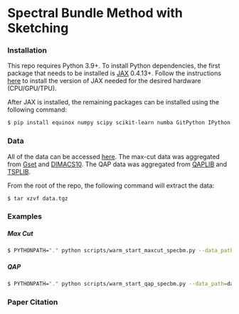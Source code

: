 # Spectral Bundle Method with Sketching



### Installation
This repo requires Python 3.9+. To install Python dependencies, the first package that needs to be installed is [JAX](https://github.com/google/jax) 0.4.13+. Follow the instructions [here](https://jax.readthedocs.io/en/latest/installation.html) to install the version of JAX needed for the desired hardware (CPU/GPU/TPU).

After JAX is installed, the remaining packages can be installed using the following command:
```bash
$ pip install equinox numpy scipy scikit-learn numba GitPython IPython mat73  
```

### Data
All of the data can be accessed [here](https://drive.google.com/uc?id=12spD7qZ_6NFVAlTlqxrykGh3VomRHPYy&export=download). The max-cut data was aggregated from [Gset](https://www.cise.ufl.edu/research/sparse/matrices/Gset/) and [DIMACS10](https://www.cise.ufl.edu/research/sparse/matrices/DIMACS10/index.html).
The QAP data was aggregated from [QAPLIB](https://qaplib.mgi.polymtl.ca/) and [TSPLIB](http://comopt.ifi.uni-heidelberg.de/software/TSPLIB95/tsp/).

From the root of the repo, the following command will extract the data:
```bash
$ tar xzvf data.tgz
```

### Examples

##### Max Cut
```bash
$ PYTHONPATH="." python scripts/warm_start_maxcut_specbm.py --data_path=data/maxcut/Gset/G1.mat --max_iters=5000 --max_time=360 --trace_factor=2.0 --rho=0.01 --beta=0.25 --k_curr=5 --k_past=0 --sketch_dim=10 --obj_gap_eps=1e-07 --infeas_gap_eps=1e-07 --max_infeas_eps=1e-07 --subprob_max_iters=100 --subprob_eps=1e-15 --lanczos_max_restarts=10 --warm_start_strategy="none" 
```

##### QAP
```bash
$ PYTHONPATH="." python scripts/warm_start_qap_specbm.py --data_path=data/qap/qapdata/chr12a.dat --max_iters=5000 --max_time=360 --trace_factor=2.0 --rho=0.01 --beta=0.25 --k_curr=5 --k_past=0 --obj_gap_eps=1e-07 --infeas_gap_eps=1e-07 --max_infeas_eps=1e-07 --subprob_max_iters=100 --subprob_eps=1e-15 --lanczos_max_restarts=100 --warm_start_strategy="none"
```

### Paper Citation